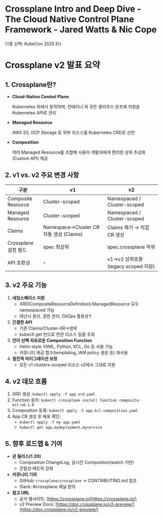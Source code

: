 # Crossplane Intro and Deep Dive - The Cloud Native Control Plane Framework - Jared Watts & Nic Cope

다중 선택: KubeCon 2025 EU

# Crossplane v2 발표 요약

## 1. Crossplane란?

- **Cloud-Native Control Plane**
    
    Kubernetes 위에서 동작하며, 컨테이너 외 모든 클라우드·온프레 자원을 Kubernetes API로 관리
    
- **Managed Resource**
    
    AWS S3, GCP Storage 등 외부 리소스를 Kubernetes CRD로 선언
    
- **Composition**
    
    여러 Managed Resource를 조합해 사용자·개발자에게 편리한 상위 추상화(Custom API) 제공
    

## 2. v1 vs. v2 주요 변경 사항

| 구분 | v1 | v2 |
| --- | --- | --- |
| Composite Resource | Cluster-scoped | Namespaced / Cluster-scoped |
| Managed Resource | Cluster-scoped | Namespaced / Cluster-scoped |
| Claims | Namespace→Cluster CR 자동 생성 (Claims) | Claims 제거 → 직접 CR 생성 |
| Crossplane 설정 필드 | spec 최상위 | spec.crossplane 하위 |
| API 호환성 | – | v1→v2 상위호환 (legacy scoped 지원) |

## 3. v2 주요 기능

1. **네임스페이스 지원**
    - XRD(CompositeResourceDefinition)·ManagedResource 모두 namespaced 가능
    - 테넌시 분리, 권한 관리, GitOps 활용성↑
2. **간결한 API**
    - 기존 Claims/Cluster-XR→생략
    - kubectl get 만으로 연관 리소스 일괄 조회
3. **언어 선택 자유로운 Composition Function**
    - Helm-style YAML, Python, KCL, Go 등 사용 가능
    - 커뮤니티 제공 함수(templating, IAM policy 생성 등) 재사용
4. **점진적 마이그레이션 보장**
    - 모든 v1 clusters-scoped 리소스 v2에서 그대로 지원

## 4. v2 데모 흐름

1. XRD 생성: `kubectl apply -f app.xrd.yaml`
2. Function 설치: `kubectl crossplane install function composite-kcl:v0.1.0`
3. Composition 등록: `kubectl apply -f app.kcl.composition.yaml`
4. App CR 생성 후 배포 확인:
    - `kubectl apply -f my-app.yaml`
    - `kubectl get app,mydeployment,myservice`

## 5. 향후 로드맵 & 기여

- **곧 릴리스(1.20)**
    - Composition ChangeLog, 실시간 Composition(watch 기반)
    - 관찰성·메트릭 강화
- **커뮤니티 기여**
    - GitHub: `crossplane/crossplane` → CONTRIBUTING.md 참조
    - Slack: #crossplane 채널 문의
- **참고 URL**
    - 공식 웹사이트: [https://crossplane.io](https://crossplane.io/)
    - v2 Preview Docs: [https://doc.crossplane.io/v2-preview/](https://doc.crossplane.io/v2-preview/)